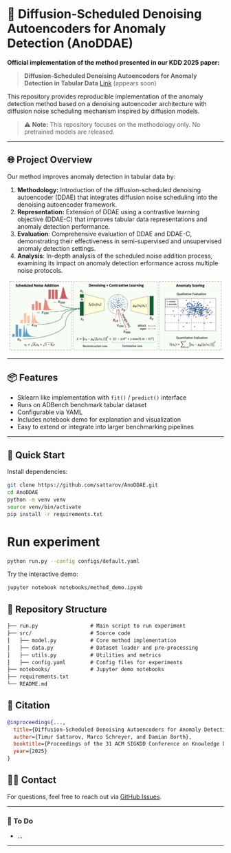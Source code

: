 # 🧨 Diffusion-Scheduled Denoising Autoencoders for Anomaly Detection (AnoDDAE)

**Official implementation of the method presented in our KDD 2025 paper:** 

> **Diffusion-Scheduled Denoising Autoencoders for Anomaly Detection in Tabular Data** [Link]() (appears soon)

This repository provides reproducible implementation of the anomaly detection method based on a denoising autoencoder architecture with diffusion noise scheduling mechanism inspired by diffusion models.

> ⚠️ **Note:** This repository focuses on the methodology only. No pretrained models are released.

---

## 🌐 Project Overview

Our method improves anomaly detection in tabular data by:

1. **Methodology:** Introduction of the diffusion-scheduled denoising autoencoder (DDAE) that integrates diffusion noise scheduling into the denoising autoencoder framework.
2. **Representation:** Extension of DDAE using a contrastive learning objective (DDAE-C) that improves tabular data representations and anomaly detection performance.
3. **Evaluation**: Comprehensive evaluation of DDAE and DDAE-C, demonstrating their effectiveness in semi-supervised and unsupervised anomaly detection settings.
4. **Analysis**: In-depth analysis of the scheduled noise addition process, examining its impact on anomaly detection erformance across multiple noise protocols.

<p align="center">
  <img src="notebook/architecture_overview.png" width="700" alt="Method Overview"/>
</p>

---

## 📦 Features

- Sklearn like implementation with `fit()` / `predict()` interface
- Runs on ADBench benchmark tabular dataset
- Configurable via YAML
- Includes notebook demo for explanation and visualization
- Easy to extend or integrate into larger benchmarking pipelines

---

## 🚀 Quick Start

Install dependencies:
```bash
git clone https://github.com/sattarov/AnoDDAE.git
cd AnoDDAE
python -m venv venv
source venv/bin/activate
pip install -r requirements.txt
```

# Run experiment
```bash
python run.py --config configs/default.yaml
```

Try the interactive demo:
```bash
jupyter notebook notebooks/method_demo.ipynb
```


## 📁 Repository Structure
```markdown
├── run.py                 # Main script to run experiment
├── src/                   # Source code
│   ├── model.py           # Core method implementation
│   ├── data.py            # Dataset loader and pre-processing
│   ├── utils.py           # Utilities and metrics
│   ├── config.yaml        # Config files for experiments
├── notebooks/             # Jupyter demo notebooks
├── requirements.txt
└── README.md
```


## 📖 Citation

```bibtex
@inproceedings{...,
  title={Diffusion-Scheduled Denoising Autoencoders for Anomaly Detection in Tabular Data},
  author={Timur Sattarov, Marco Schreyer, and Damian Borth},
  booktitle={Proceedings of the 31 ACM SIGKDD Conference on Knowledge Discovery and Data Mining (KDD)},
  year={2025}
}
```

## 🙋‍♀️ Contact

For questions, feel free to reach out via [GitHub Issues](https://github.com/sattarov/AnoDDAE/issues).

---

### 🔧 To Do

- ...

---
